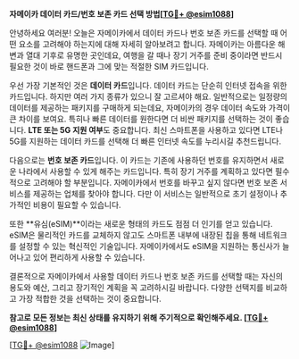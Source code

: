 **자메이카 데이터 카드/번호 보존 카드 선택 방법[[TG💪+ @esim1088](https://t.me/s/esim1088)]**

안녕하세요 여러분! 오늘은 자메이카에서 데이터 카드나 번호 보존 카드를 선택할 때 어떤 요소를 고려해야 하는지에 대해 자세히 알아보려고 합니다. 자메이카는 아름다운 해변과 열대 기후로 유명한 곳인데요, 여행을 갈 때나 장기 거주를 준비 중이라면 반드시 필요한 것이 바로 핸드폰과 그에 맞는 적절한 SIM 카드입니다.

우선 가장 기본적인 것은 **데이터 카드**입니다. 데이터 카드는 단순히 인터넷 접속을 위한 카드입니다. 하지만 여러 가지 종류가 있으니 잘 고르셔야 해요. 일반적으로는 일정량의 데이터를 제공하는 패키지를 구매하게 되는데요, 자메이카의 경우 데이터 속도와 가격이 큰 차이를 보여요. 특히나 빠른 데이터를 원한다면 더 비싼 패키지를 선택하는 것이 좋습니다. **LTE 또는 5G 지원 여부**도 중요합니다. 최신 스마트폰을 사용하고 있다면 LTE나 5G를 지원하는 데이터 카드를 선택해 더 빠른 인터넷 속도를 누리시길 추천드립니다.

다음으로는 **번호 보존 카드**입니다. 이 카드는 기존에 사용하던 번호를 유지하면서 새로운 나라에서 사용할 수 있게 해주는 카드입니다. 특히 장기 거주를 계획하고 있다면 필수적으로 고려해야 할 부분입니다. 자메이카에서 번호를 바꾸고 싶지 않다면 번호 보존 서비스를 제공하는 업체를 찾아야 합니다. 다만 이 서비스는 일반적으로 초기 설정이나 추가적인 비용이 필요할 수 있습니다.

또한 **유심(eSIM)**이라는 새로운 형태의 카드도 점점 더 인기를 얻고 있습니다. eSIM은 물리적인 카드를 교체하지 않고도 스마트폰 내부에 내장된 칩을 통해 네트워크를 설정할 수 있는 혁신적인 기술입니다. 자메이카에서도 eSIM을 지원하는 통신사가 늘어나고 있어 편리하게 사용할 수 있습니다.

결론적으로 자메이카에서 사용할 데이터 카드나 번호 보존 카드를 선택할 때는 자신의 용도와 예산, 그리고 장기적인 계획을 꼭 고려하시길 바랍니다. 다양한 선택지를 비교하고 가장 적합한 것을 선택하는 것이 중요합니다.

**참고로 모든 정보는 최신 상태를 유지하기 위해 주기적으로 확인해주세요. [[TG💪+ @esim1088](https://t.me/s/esim1088)]**

[[TG💪+ @esim1088](https://t.me/s/esim1088) ![Image](https://i.postimg.cc/Y0z9fWf4/image.png)]